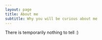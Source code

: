 ```yaml
---
layout: page
title: About me
subtitle: Why you will be curious about me
---
```


There is temporarily nothing to tell :)
